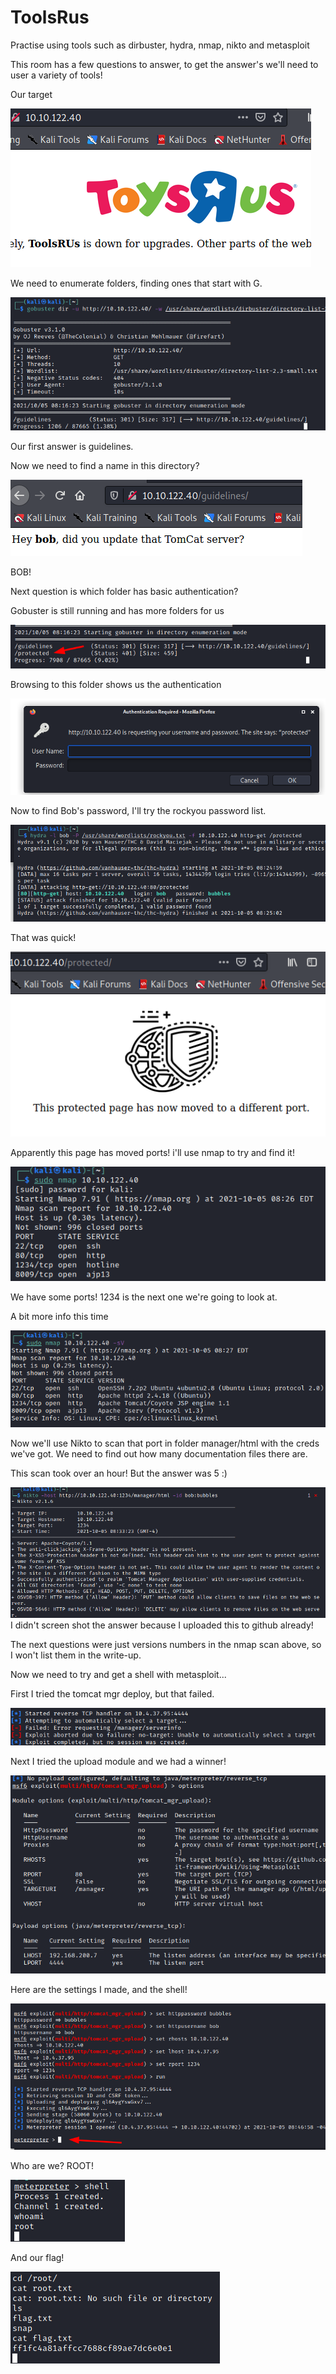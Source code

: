 # ToolsRus

Practise using tools such as dirbuster, hydra, nmap, nikto and metasploit

This room has a few questions to answer, to get the answer's we'll need to user a variety of tools!

Our target

![95df8577cf0adada910f252c7af0436b.png](images/95df8577cf0adada910f252c7af0436b.png)

We need to enumerate folders, finding ones that start with G.

![df55ea0a29a0111dd932e01bcd27bf9b.png](images/df55ea0a29a0111dd932e01bcd27bf9b.png)

Our first answer is guidelines.

Now we need to find a name in this directory?

![5f053659dcdf530a54d3134fa0fe9f58.png](images/5f053659dcdf530a54d3134fa0fe9f58.png)

BOB!

Next question is which folder has basic authentication?

Gobuster is still running and has more folders for us

![126ccd6641e2341e37ef34093aff44b2.png](images/126ccd6641e2341e37ef34093aff44b2.png)

Browsing to this folder shows us the authentication

![10968ddca01b5cad43631b23c2320761.png](images/10968ddca01b5cad43631b23c2320761.png)

Now to find Bob's password, I'll try the rockyou password list.

![4739c431afa78f0743e76d5512edb8ad.png](images/4739c431afa78f0743e76d5512edb8ad.png)

That was quick!

![31d9cf56f6e6e41e0761d7257d0bb595.png](images/31d9cf56f6e6e41e0761d7257d0bb595.png)

Apparently this page has moved ports! i'll use nmap to try and find it!

![9388f169a102e3fcc316c411f3f89793.png](images/9388f169a102e3fcc316c411f3f89793.png)

We have some ports! 1234 is the next one we're going to look at.

A bit more info this time

![b7efcb6f776339d1f8b1fef75709f776.png](images/b7efcb6f776339d1f8b1fef75709f776.png)

Now we'll use Nikto to scan that port in folder manager/html with the creds we've got. We need to find out how many documentation files there are.

This scan took over an hour! But the answer was 5 :) 

![9f3739afeaf5b822a0bb18d9d4fd581f.png](images/9f3739afeaf5b822a0bb18d9d4fd581f.png)
I didn't screen shot the answer because I uploaded this to github already!

The next questions were just versions numbers in the nmap scan above, so I won't list them in the write-up.

Now we need to try and get a shell with metasploit...

First I tried the tomcat mgr deploy, but that failed.

![3349c6405ced7b9075423a9739ac2e67.png](images/3349c6405ced7b9075423a9739ac2e67.png)

Next I tried the upload module and we had a winner!

![cbe65d432ff3aa0f621e79e9ddc98c9f.png](images/cbe65d432ff3aa0f621e79e9ddc98c9f.png)

Here are the settings I made, and the shell!

![a3a45ca417633f1a5de398173258b745.png](images/a3a45ca417633f1a5de398173258b745.png)

Who are we? ROOT!

![a34f9eb39638adffedb9d7b5f81d12e3.png](images/a34f9eb39638adffedb9d7b5f81d12e3.png)

And our flag!

![09a7a9c2bd7a7c0f3b071821f8b381cf.png](images/09a7a9c2bd7a7c0f3b071821f8b381cf.png)